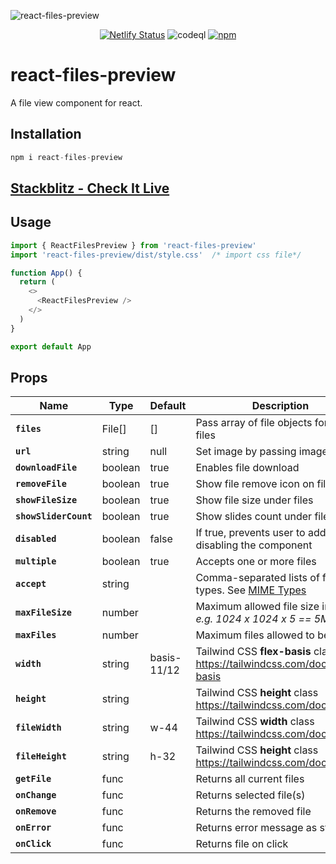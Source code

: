 ![react-files-preview](https://github.com/musama619/react-files-preview/blob/main/react-files-preview.png?raw=true)

<div align='center'>


[![Netlify Status](https://api.netlify.com/api/v1/badges/f1c6d960-e969-4396-bdaa-33e245a72bf6/deploy-status)](https://app.netlify.com/sites/react-file-view/deploys)&nbsp;![codeql](https://github.com/musama619/react-files-preview/workflows/CodeQL/badge.svg)&nbsp;[![npm](https://img.shields.io/npm/v/react-files-preview)](https://www.npmjs.com/package/react-files-preview)


</div>

# react-files-preview
A file view component for react.

## Installation 


```js 
npm i react-files-preview
```
## [Stackblitz - Check It Live](https://stackblitz.com/edit/vitejs-vite-xjck27?file=src%2FApp.tsx)

## Usage

```js
import { ReactFilesPreview } from 'react-files-preview'
import 'react-files-preview/dist/style.css'  /* import css file*/

function App() {
  return (
    <>
      <ReactFilesPreview />
    </>
  )
}

export default App
```
## Props

| Name | Type  |  Default  | Description |
| ------------ | --------- | ------------ | --------- |
| **`files`** |  File[] | [] | Pass array of file objects for default files   |
|  **`url`** | string  | null  |  Set image by passing image URL |
|  **`downloadFile`** | boolean  | true  | Enables file download |
| **`removeFile`** | boolean  | true  | Show file remove icon on file hover  |
|  **`showFileSize`** | boolean  | true  | Show file size under files  |
|  **`showSliderCount`** | boolean  | true  | Show slides count under file slider  |
|  **`disabled`** | boolean  | false  | If true, prevents user to add files by disabling the component  |
|  **`multiple`** | boolean  | true |  Accepts one or more files |
|  **`accept`** | string  |   | Comma-separated lists of file types. See [MIME Types](https://developer.mozilla.org/en-US/docs/Web/HTTP/Basics_of_HTTP/MIME_types/Common_types)  |
| **`maxFileSize`**  | number  |   |  Maximum allowed file size in bytes *e.g. 1024  x 1024 x 5 == 5MB*  |
|  **`maxFiles`** | number  |   | Maximum files allowed to be added   |
|  **`width`** | string  | basis-11/12   | Tailwind CSS **flex-basis** class https://tailwindcss.com/docs/flex-basis   |
| **`height`**  | string  |  | Tailwind CSS **height** class https://tailwindcss.com/docs/height  |
| **`fileWidth`**  |  string  |  w-44 |  Tailwind CSS **width** class https://tailwindcss.com/docs/width |
| **`fileHeight`**  | string  | h-32 |  Tailwind CSS **height** class https://tailwindcss.com/docs/height |
|  **`getFile`** | func  |   |  Returns all current files  |
| **`onChange`**  | func  |   | Returns selected file(s)  |
| **`onRemove`**  | func  |   | Returns the removed file  |
|  **`onError`** | func  |   | Returns error message as string  |
|  **`onClick`** | func  |   | Returns file on click  |
